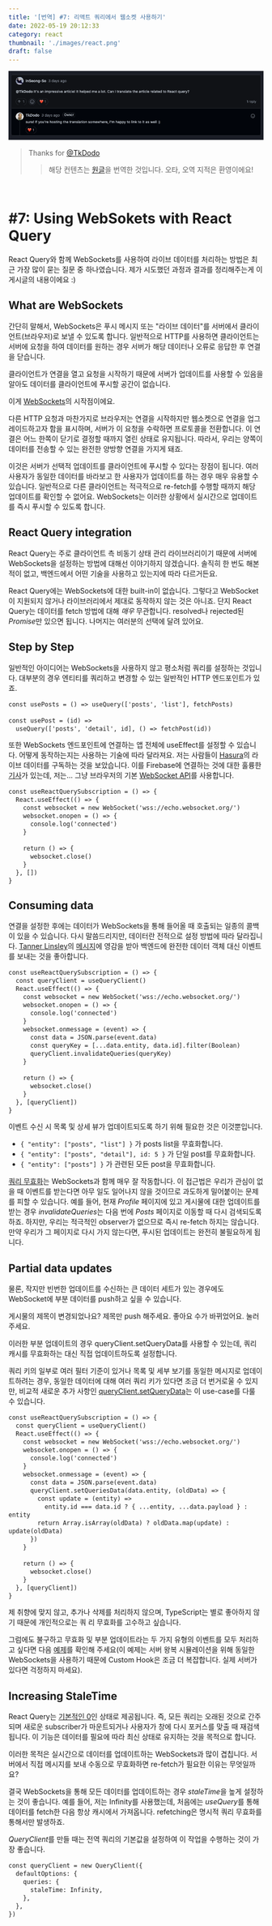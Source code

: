 ```yaml
---
title: '[번역] #7: 리액트 쿼리에서 웹소켓 사용하기'
date: 2022-05-19 20:12:33
category: react
thumbnail: './images/react.png'
draft: false
---
```



<div>

<img src="./images/2022-react-00.png">

</div>

> Thanks for [@TkDodo](https://github.com/tkdodo)
>> 해당 컨텐츠는 [원글](https://tkdodo.eu/blog/using-web-sockets-with-react-query)을 번역한 것입니다. 오타, 오역 지적은 환영이에요!

<br>

# #7: Using WebSokets with React Query

React Query와 함께 WebSockets를 사용하여 라이브 데이터를 처리하는 방법은 최근 가장 많이 묻는 질문 중 하나였습니다. 제가 시도했던 과정과 결과를 정리해주는게 이 게시글의 내용이에요 :)

## **What are WebSockets**

간단히 말해서, WebSockets은 푸시 메시지 또는 "라이브 데이터"를 서버에서 클라이언트(브라우저)로 보낼 수 있도록 합니다. 일반적으로 HTTP를 사용하면 클라이언트는 서버에 요청을 하여 데이터를 원하는 경우 서버가 해당 데이터나 오류로 응답한 후 연결을 닫습니다.

클라이언트가 연결을 열고 요청을 시작하기 때문에 서버가 업데이트를 사용할 수 있음을 알아도 데이터를 클라이언트에 푸시할 공간이 없습니다.

이게 [WebSockets](https://en.wikipedia.org/wiki/WebSocket)의 시작점이에요.

다른 HTTP 요청과 마찬가지로 브라우저는 연결을 시작하지만 웹소켓으로 연결을 업그레이드하고자 함을 표시하며, 서버가 이 요청을 수락하면 프로토콜을 전환합니다. 이 연결은 어느 한쪽이 닫기로 결정할 때까지 열린 상태로 유지됩니다. 따라서, 우리는 양쪽이 데이터를 전송할 수 있는 완전한 양방향 연결을 가지게 돼죠.

이것은 서버가 선택적 업데이트를 클라이언트에 푸시할 수 있다는 장점이 됩니다. 여러 사용자가 동일한 데이터를 바라보고 한 사용자가 업데이트를 하는 경우 매우 유용할 수 있습니다. 일반적으로 다른 클라이언트는 적극적으로 re-fetch를 수행할 때까지 해당 업데이트를 확인할 수 없어요. WebSockets는 이러한 상황에서 실시간으로 업데이트를 즉시 푸시할 수 있도록 합니다.

## **React Query integration**

React Query는 주로 클라이언트 측 비동기 상태 관리 라이브러리이기 때문에 서버에 WebSockets을 설정하는 방법에 대해선 이야기하지 않겠습니다. 솔직히 한 번도 해본 적이 없고, 백엔드에서 어떤 기술을 사용하고 있는지에 따라 다르거든요.

React Query에는 WebSockets에 대한 built-in이 없습니다. 그렇다고 WebSocket이 지원되지 않거나 라이브러리에서 제대로 동작하지 않는 것은 아니죠. 단지 React Query는 데이터를 fetch 방법에 대해 *매우* 무관합니다. resolved나 rejected된 *Promise*만 있으면 됩니다. 나머지는 여러분의 선택에 달려 있어요.

## **Step by Step**

일반적인 아이디어는 WebSockets을 사용하지 않고 평소처럼 쿼리를 설정하는 것입니다. 대부분의 경우 엔티티를 쿼리하고 변경할 수 있는 일반적인 HTTP 엔드포인트가 있죠.

```tsx
const usePosts = () => useQuery(['posts', 'list'], fetchPosts)

const usePost = (id) =>
  useQuery(['posts', 'detail', id], () => fetchPost(id))
```

또한 WebSockets 엔드포인트에 연결하는 앱 전체에 useEffect를 설정할 수 있습니다. 어떻게 동작하는지는 사용하는 기술에 따라 달라져요. 저는 사람들이 [Hasura](https://github.com/tannerlinsley/react-query/issues/171#issuecomment-649810136)의 라이브 데이터를 구독하는 것을 보았습니다. 이를 Firebase에 연결하는 것에 대한 훌륭한 [기사](https://aggelosarvanitakis.medium.com/a-real-time-hook-with-firebase-react-query-f7eb537d5145)가 있는데, 저는... 그냥 브라우저의 기본 [WebSocket API](https://developer.mozilla.org/en-US/docs/Web/API/WebSocket)를 사용합니다.

```tsx
const useReactQuerySubscription = () => {
  React.useEffect(() => {
    const websocket = new WebSocket('wss://echo.websocket.org/')
    websocket.onopen = () => {
      console.log('connected')
    }

    return () => {
      websocket.close()
    }
  }, [])
}
```

## **Consuming data**

연결을 설정한 후에는 데이터가 WebSockets을 통해 들어올 때 호출되는 일종의 콜백이 있을 수 있습니다. 다시 말씀드리지만, 데이터란 전적으로 설정 방법에 따라 달라집니다. [Tanner Linsley](https://github.com/tannerlinsley)의 [메시지](https://github.com/tannerlinsley/react-query/issues/171#issuecomment-649716718)에 영감을 받아 백엔드에 완전한 데이터 객체 대신 이벤트를 보내는 것을 좋아합니다.

```tsx
const useReactQuerySubscription = () => {
  const queryClient = useQueryClient()
  React.useEffect(() => {
    const websocket = new WebSocket('wss://echo.websocket.org/')
    websocket.onopen = () => {
      console.log('connected')
    }
    websocket.onmessage = (event) => {
      const data = JSON.parse(event.data)
      const queryKey = [...data.entity, data.id].filter(Boolean)
      queryClient.invalidateQueries(queryKey)
    }

    return () => {
      websocket.close()
    }
  }, [queryClient])
}
```

이벤트 수신 시 목록 및 상세 뷰가 업데이트되도록 하기 위해 필요한 것은 이것뿐입니다.

- `{ "entity": ["posts", "list"] }` 가 posts list을 무효화합니다.
- `{ "entity": ["posts", "detail"], id: 5 }` 가 단일 post를 무효화합니다.
- `{ "entity": ["posts"] }` 가 관련된 모든 post을 무효화합니다.

[쿼리 무효화](https://react-query.tanstack.com/guides/query-invalidation)는 WebSockets과 함께 매우 잘 작동합니다. 이 접근법은 우리가 관심이 없을 때 이벤트를 받는다면 아무 일도 일어나지 않을 것이므로 과도하게 밀어붙이는 문제를 피할 수 있습니다. 예를 들어, 현재 *Profile* 페이지에 있고 게시물에 대한 업데이트를 받는 경우 *invalidateQueries*는 다음 번에 *Posts* 페이지로 이동할 때 다시 검색되도록 하죠. 하지만, 우리는 적극적인 observer가 없으므로 즉시 re-fetch 하지는 않습니다. 만약 우리가 그 페이지로 다시 가지 않는다면, 푸시된 업데이트는 완전히 불필요하게 됩니다.

## **Partial data updates**

물론, 작지만 빈번한 업데이트를 수신하는 큰 데이터 세트가 있는 경우에도 WebSocket에 부분 데이터를 push하고 싶을 수 있습니다.

게시물의 제목이 변경되었나요? 제목만 push 해주세요. 좋아요 수가 바뀌었어요. 눌러주세요.

이러한 부분 업데이트의 경우 queryClient.setQueryData를 사용할 수 있는데, 쿼리 캐시를 무효화하는 대신 직접 업데이트하도록 설정합니다.

쿼리 키의 일부로 여러 필터 기준이 있거나 목록 및 세부 보기를 동일한 메시지로 업데이트하려는 경우, 동일한 데이터에 대해 여러 쿼리 키가 있다면 조금 더 번거로울 수 있지만, 비교적 새로운 추가 사항인 [queryClient.setQueryData](https://react-query.tanstack.com/reference/QueryClient#queryclientsetquerydata)는 이 use-case를 다룰 수 있습니다.

```tsx
const useReactQuerySubscription = () => {
  const queryClient = useQueryClient()
  React.useEffect(() => {
    const websocket = new WebSocket('wss://echo.websocket.org/')
    websocket.onopen = () => {
      console.log('connected')
    }
    websocket.onmessage = (event) => {
      const data = JSON.parse(event.data)
      queryClient.setQueriesData(data.entity, (oldData) => {
        const update = (entity) =>
          entity.id === data.id ? { ...entity, ...data.payload } : entity
        return Array.isArray(oldData) ? oldData.map(update) : update(oldData)
      })
    }

    return () => {
      websocket.close()
    }
  }, [queryClient])
}
```

제 취향에 맞지 않고, 추가나 삭제를 처리하지 않으며, TypeScript는 별로 좋아하지 않기 때문에 개인적으로는 쿼 리 무효화를 고수하고 싶습니다.

그럼에도 불구하고 무효화 및 부분 업데이트라는 두 가지 유형의 이벤트를 모두 처리하고 싶다면 다음 [예제](https://codesandbox.io/s/react-query-websockets-ep1op)를 확인해 주세요(이 예제는 서버 왕복 시뮬레이션을 위해 동일한 WebSockets을 사용하기 때문에 Custom Hook은 조금 더 복잡합니다. 실제 서버가 있다면 걱정하지 마세요).

## **Increasing StaleTime**

React Query는 [기본적인 0](https://react-query.tanstack.com/guides/important-defaults)인 상태로 제공됩니다. 즉, 모든 쿼리는 오래된 것으로 간주되며 새로운 subscriber가 마운트되거나 사용자가 창에 다시 포커스를 맞출 때 재검색됩니다. 이 기능은 데이터를 필요에 따라 최신 상태로 유지하는 것을 목적으로 합니다.

이러한 목적은 실시간으로 데이터를 업데이트하는 WebSockets과 많이 겹칩니다. 서버에서 직접 메시지를 보내 수동으로 무효화하면 re-fetch가 필요한 이유는 무엇일까요?

결국 WebSockets을 통해 모든 데이터를 업데이트하는 경우 *staleTime*을 높게 설정하는 것이 좋습니다. 예를 들어, 저는 Infinity를 사용했는데, 처음에는 *useQuery*를 통해 데이터를 fetch한 다음 항상 캐시에서 가져옵니다. refetching은 명시적 쿼리 무효화를 통해서만 발생하죠.

*QueryClient*를 만들 때는 전역 쿼리의 기본값을 설정하여 이 작업을 수행하는 것이 가장 좋습니다.

```tsx
const queryClient = new QueryClient({
  defaultOptions: {
    queries: {
      staleTime: Infinity,
    },
  },
})
```